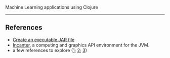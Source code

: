 
Machine Learning applications using Clojure

<hr>

## References

- <a href="https://www.braveclojure.com/getting-started/">Create an executable JAR file</a>
- <a href="http://incanter.github.io/incanter/index.html">Incanter</a>, a computing and graphics API environment for the JVM.
- a few references to explore (<a href="https://medium.com/@salmanhossain500/clojure-linear-regression-6ef295bcc102">1</a>; <a href="https://defunsm.github.io/posts/clojure-incanter/">2</a>; <a href="https://defunsm.github.io/posts/clojure-r-squared/">3</a>)
